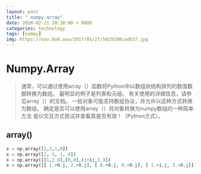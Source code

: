 ```yaml
---
layout: post
title: " numpy.array"
date: 2020-02-21 20:30:00 + 0800
categories: technology
tags: [numpy]
img: https://ooo.0o0.ooo/2017/05/27/5929398cad637.jpg
---
```


# Numpy.Array

> 通常，可以通过使用array（）函数将Python中以数组状结构排列的数值数据转换为数组。
> 最明显的例子是列表和元组。
> 有关使用的详细信息，请参见array（）的文档。
> 一些对象可能支持数组协议，并允许以这种方式转换为数组。
> 确定是否可以使用array（）将对象转换为numpy数组的一种简单方法
> 是以交互方式尝试并查看其是否有效！（Python方式）。

## array()

```python
x = np.array([2,3,1,0])
x = np.array([2, 3, 1, 0])
x = np.array([[1,2.0],[0,0],(1+1j,3.)])
x = np.array([[ 1.+0.j, 2.+0.j], [ 0.+0.j, 0.+0.j], [ 1.+1.j, 3.+0.j]])
```

